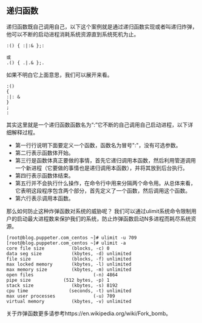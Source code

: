## 递归函数
递归函数既自己调用自己，以下这个案例就是通过递归函数实现或者叫递归炸弹，他可以不断的启动进程消耗系统资源直到系统死机为止。
```
:() { :|:& };:

或
.() { .|.& };.
```
如果不明白它上面意思，我们可以展开来看。
```
:()
{
:|: &
}
;
:

```
其实这里就是一个递归函数函数名为“:”它不断的自己调用自己启动进程，以下详细解释过程。

* 第一行行说明下面要定义一个函数，函数名为冒号":"，没有可选参数。
* 第二行表示函数体开始。
* 第三行是函数体真正要做的事情，首先它递归调用本函数，然后利用管道调用一个新进程（它要做的事情也是递归调用本函数），并将其放到后台执行。
* 第四行表示函数体结束。
* 第五行并不会执行什么操作，在命令行中用来分隔两个命令用。从总体来看，它表明这段程序包含两个部分，首先定义了一个函数，然后调用这个函数。
* 第六行表示调用本函数。 

那么如何防止这种炸弹函数对系统的威胁呢？ 我们可以通过ulimit系统命令限制用户的启动最大进程数来保护我们的系统，防止炸弹函数启动N多进程而耗尽系统资源。
```
[root@blog.puppeter.com_centos ~]# ulimit -u 709
[root@blog.puppeter.com_centos ~]# ulimit -a
core file size          (blocks, -c) 0
data seg size           (kbytes, -d) unlimited
file size               (blocks, -f) unlimited
max locked memory       (kbytes, -l) unlimited
max memory size         (kbytes, -m) unlimited
open files                      (-n) 4864
pipe size            (512 bytes, -p) 1
stack size              (kbytes, -s) 8192
cpu time               (seconds, -t) unlimited
max user processes              (-u) 709
virtual memory          (kbytes, -v) unlimited
```

关于炸弹函数更多请参考https://en.wikipedia.org/wiki/Fork_bomb。
